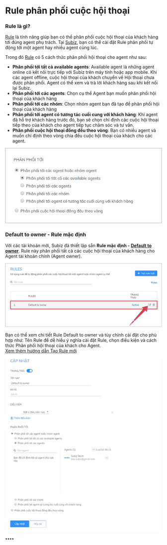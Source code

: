# Rule phân phối cuộc hội thoại

### Rule là gì?

[Rule](https://app.subiz.com/settings/rule-setting) là tính năng giúp bạn có thể phân phối cuộc hội thoại của khách hàng tới đúng agent phụ trách. Tại [Subiz](https://subiz.com/), bạn có thể cài đặt Rule phân phối tự động tới một agent hay nhiều agent cùng lúc. 

Trong đó [Rule](https://app.subiz.com/settings/rule-setting) có 5 cách thức phân phối hội thoại cho agent như sau:

* **Phân phối tới tất cả available agents**: Available agent là những agent online có kết nối trực tiếp với Subiz trên máy tính hoặc app mobile. Khi các agent offline, cuộc hội thoại của khách chuyển về Hội thoại chưa được phân phối. Agent có thể xem và trả lời khách hàng sau khi kết nối lại Subiz.
* **Phân phối tới các agents**: Chọn cụ thể Agent bạn muốn phân phối hội thoại của khách hàng
* **Phân phối tới các nhóm**: Chọn nhóm agent bạn đã tạo để phân phối hội thoại của khách hàng
* **Phân phối tới agent có tương tác cuối cung với khách hàng**: Khi agent đã hỗ trợ khách hàng trước đó, bạn sẽ chọn chỉ định các cuộc hội thoại tiếp theo của khách cho agent tiếp tục chăm sóc và tư vấn.
* **Phân phối cuộc hội thoại đồng đều theo vòng**: Bạn có nhiều agent và muốn chỉ định theo vòng chia đều cuộc hội thoại của khách cho các agent. 

![](../../../.gitbook/assets/phan-phoi-toi.jpg)

### Default to owner - Rule mặc định

Với các tài khoản mới, Subiz đã thiết lập sẵn **Rule mặc định -** [**Default to owner**](https://app.subiz.com/settings/rule-setting). Rule này phân phối tất cả các cuộc hội thoại của khách hàng cho Agent tài khoản chính \(Agent owner\).

![Default to owner - Rule m&#x1EB7;c &#x111;&#x1ECB;nh](../../../.gitbook/assets/rule.jpg)

Bạn có thể xem chi tiết  Rule Default to owner và tùy chỉnh cài đặt  cho phù hợp như: Tên Rule để dễ hiểu ý nghĩa cài đặt Rule, chọn điều kiện và cách thức Phân phối hội thoại của khách cho Agent.  
[Xem thêm hướng dẫn Tạo Rule mới](https://help.subiz.com/bat-dau-voi-subiz/trien-khai-hoat-dong/phan-phoi-cuoc-hoi-thoai/tao-rule-moi)

![Xem chi ti&#x1EBF;t c&#xE0;i &#x111;&#x1EB7;t Rule](../../../.gitbook/assets/rule-2%20%281%29.jpg)

     

\*\*\*\*



